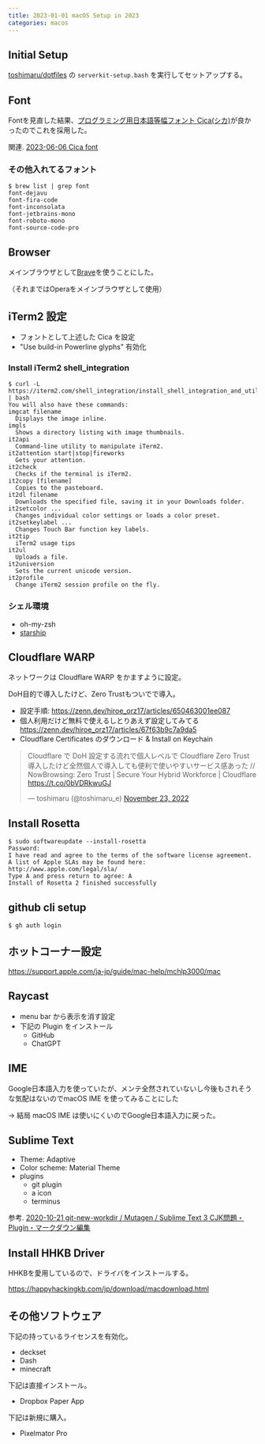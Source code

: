 ```yaml
---
title: 2023-01-01 macOS Setup in 2023
categories: macos
---
```


## Initial Setup

[toshimaru/dotfiles](https://github.com/toshimaru/dotfiles) の `serverkit-setup.bash` を実行してセットアップする。

## Font

Fontを見直した結果、[プログラミング用日本語等幅フォント Cica(シカ)](https://github.com/miiton/Cica)が良かったのでこれを採用した。

関連. [2023-06-06 Cica font](/2023-06-06)

### その他入れてるフォント

```console
$ brew list | grep font
font-dejavu
font-fira-code
font-inconsolata
font-jetbrains-mono
font-roboto-mono
font-source-code-pro
```

## Browser

メインブラウザとして[Brave](https://brave.com/)を使うことにした。

（それまではOperaをメインブラウザとして使用）

## iTerm2 設定

- フォントとして上述した Cica を設定
- "Use build-in Powerline glyphs" 有効化

### Install iTerm2 shell_integration

```console
$ curl -L https://iterm2.com/shell_integration/install_shell_integration_and_utilities.sh | bash
You will also have these commands:
imgcat filename
  Displays the image inline.
imgls
  Shows a directory listing with image thumbnails.
it2api
  Command-line utility to manipulate iTerm2.
it2attention start|stop|fireworks
  Gets your attention.
it2check
  Checks if the terminal is iTerm2.
it2copy [filename]
  Copies to the pasteboard.
it2dl filename
  Downloads the specified file, saving it in your Downloads folder.
it2setcolor ...
  Changes individual color settings or loads a color preset.
it2setkeylabel ...
  Changes Touch Bar function key labels.
it2tip
  iTerm2 usage tips
it2ul
  Uploads a file.
it2universion
  Sets the current unicode version.
it2profile
  Change iTerm2 session profile on the fly.
```

### シェル環境

- oh-my-zsh
- [starship](https://starship.rs/)

## Cloudflare WARP

ネットワークは Cloudflare WARP をかますように設定。

DoH目的で導入したけど、Zero Trustもついでで導入。

- 設定手順: <https://zenn.dev/hiroe_orz17/articles/650463001ee087>
- 個人利用だけど無料で使えるしとりあえず設定してみてる <https://zenn.dev/hiroe_orz17/articles/67f63b9c7a9da5>
- Cloudflare Certificates のダウンロード & Install on Keychain

<blockquote class="twitter-tweet"><p lang="ja" dir="ltr">Cloudflare で DoH 設定する流れで個人レベルで Cloudflare Zero Trust 導入したけど全然個人で導入しても便利で使いやすいサービス感あった // NowBrowsing: Zero Trust | Secure Your Hybrid Workforce | Cloudflare <a href="https://t.co/0bVDRkwuGJ">https://t.co/0bVDRkwuGJ</a></p>&mdash; toshimaru (@toshimaru_e) <a href="https://twitter.com/toshimaru_e/status/1595557095876702209?ref_src=twsrc%5Etfw">November 23, 2022</a></blockquote> <script async src="https://platform.twitter.com/widgets.js" charset="utf-8"></script>

## Install Rosetta

```console
$ sudo softwareupdate --install-rosetta
Password:
I have read and agree to the terms of the software license agreement. A list of Apple SLAs may be found here: http://www.apple.com/legal/sla/
Type A and press return to agree: A
Install of Rosetta 2 finished successfully
```

## github cli setup

```console
$ gh auth login
```

## ホットコーナー設定

<https://support.apple.com/ja-jp/guide/mac-help/mchlp3000/mac>

## Raycast

- menu bar から表示を消す設定
- 下記の Plugin をインストール
  - GitHub
  - ChatGPT

## IME

Google日本語入力を使っていたが、メンテ全然されていないし今後もされそうな気配はないのでmacOS IME を使ってみることにした

→ 結局 macOS IME は使いにくいのでGoogle日本語入力に戻った。

## Sublime Text

- Theme: Adaptive
- Color scheme: Material Theme
- plugins
    - git plugin
    - a icon
    - terminus

参考. [2020-10-21 git-new-workdir / Mutagen / Sublime Text 3 CJK問題・Plugin・マークダウン編集](2020-10-21)

## Install HHKB Driver

HHKBを愛用しているので、ドライバをインストールする。

<https://happyhackingkb.com/jp/download/macdownload.html>

## その他ソフトウェア

下記の持っているライセンスを有効化。

- deckset
- Dash
- minecraft

下記は直接インストール。

- Dropbox Paper App

下記は新規に購入。

- Pixelmator Pro
